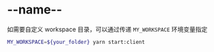 # --name--

如需要自定义 workspace 目录，可以通过传递 `MY_WORKSPACE` 环境变量指定

```bash
MY_WORKSPACE=${your_folder} yarn start:client
```
